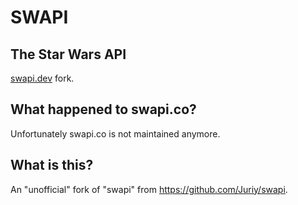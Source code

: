 # SWAPI
## The Star Wars API 
[swapi.dev](https://swapi.dev) fork.


## What happened to swapi.co? 
Unfortunately swapi.co is not maintained anymore. 

## What is this? 
An "unofficial" fork of "swapi" from https://github.com/Juriy/swapi.

